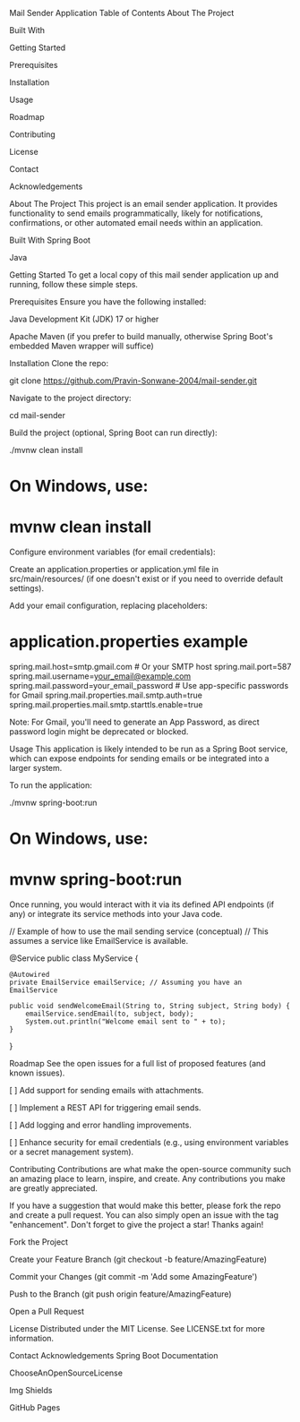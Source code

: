 Mail Sender Application
Table of Contents
About The Project

Built With

Getting Started

Prerequisites

Installation

Usage

Roadmap

Contributing

License

Contact

Acknowledgements

About The Project
This project is an email sender application. It provides functionality to send emails programmatically, likely for notifications, confirmations, or other automated email needs within an application.

Built With
Spring Boot

Java

Getting Started
To get a local copy of this mail sender application up and running, follow these simple steps.

Prerequisites
Ensure you have the following installed:

Java Development Kit (JDK) 17 or higher

Apache Maven (if you prefer to build manually, otherwise Spring Boot's embedded Maven wrapper will suffice)

Installation
Clone the repo:

git clone https://github.com/Pravin-Sonwane-2004/mail-sender.git

Navigate to the project directory:

cd mail-sender

Build the project (optional, Spring Boot can run directly):

./mvnw clean install
# On Windows, use:
# mvnw clean install

Configure environment variables (for email credentials):

Create an application.properties or application.yml file in src/main/resources/ (if one doesn't exist or if you need to override default settings).

Add your email configuration, replacing placeholders:

# application.properties example
spring.mail.host=smtp.gmail.com # Or your SMTP host
spring.mail.port=587
spring.mail.username=your_email@example.com
spring.mail.password=your_email_password # Use app-specific passwords for Gmail
spring.mail.properties.mail.smtp.auth=true
spring.mail.properties.mail.smtp.starttls.enable=true

Note: For Gmail, you'll need to generate an App Password, as direct password login might be deprecated or blocked.

Usage
This application is likely intended to be run as a Spring Boot service, which can expose endpoints for sending emails or be integrated into a larger system.

To run the application:

./mvnw spring-boot:run
# On Windows, use:
# mvnw spring-boot:run

Once running, you would interact with it via its defined API endpoints (if any) or integrate its service methods into your Java code.

// Example of how to use the mail sending service (conceptual)
// This assumes a service like EmailService is available.

@Service
public class MyService {

    @Autowired
    private EmailService emailService; // Assuming you have an EmailService

    public void sendWelcomeEmail(String to, String subject, String body) {
        emailService.sendEmail(to, subject, body);
        System.out.println("Welcome email sent to " + to);
    }
}

Roadmap
See the open issues for a full list of proposed features (and known issues).

[ ] Add support for sending emails with attachments.

[ ] Implement a REST API for triggering email sends.

[ ] Add logging and error handling improvements.

[ ] Enhance security for email credentials (e.g., using environment variables or a secret management system).

Contributing
Contributions are what make the open-source community such an amazing place to learn, inspire, and create. Any contributions you make are greatly appreciated.

If you have a suggestion that would make this better, please fork the repo and create a pull request. You can also simply open an issue with the tag "enhancement".
Don't forget to give the project a star! Thanks again!

Fork the Project

Create your Feature Branch (git checkout -b feature/AmazingFeature)

Commit your Changes (git commit -m 'Add some AmazingFeature')

Push to the Branch (git push origin feature/AmazingFeature)

Open a Pull Request

License
Distributed under the MIT License. See LICENSE.txt for more information.

Contact
Acknowledgements
Spring Boot Documentation

ChooseAnOpenSourceLicense

Img Shields

GitHub Pages
